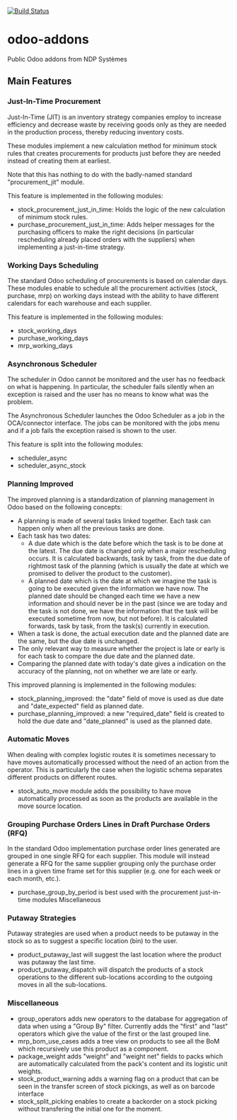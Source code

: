 [![Build Status](http://runbot.ndp-systemes.fr/runbot/badge/flat/9/8.0.svg)](http://runbot.ndp-systemes.fr/runbot/repo/ssh-git-gitlab-ndp-systemes-fr-10022-odoo-addons-common-modules-git-9)

# odoo-addons
Public Odoo addons from NDP Systèmes


## Main Features
### Just-In-Time Procurement

Just-In-Time (JIT) is an inventory strategy companies employ to increase efficiency and decrease waste by receiving
goods only as they are needed in the production process, thereby reducing inventory costs.

These modules implement a new calculation method for minimum stock rules that creates procurements for products just
before they are needed instead of creating them at earliest.

Note that this has nothing to do with the badly-named standard "procurement_jit" module.

This feature is implemented in the following modules:

- stock_procurement_just_in_time: Holds the logic of the new calculation of minimum stock rules.
- purchase_procurement_just_in_time: Adds helper messages for the purchasing officers to make the right
  decisions (in particular rescheduling already placed orders with the suppliers) when implementing a 
  just-in-time strategy. 

### Working Days Scheduling

The standard Odoo scheduling of procurements is based on calendar days. These modules enable to schedule 
all the procurement activities (stock, purchase, mrp) on working days instead with the ability to have
different calendars for each warehouse and each supplier.

This feature is implemented in the following modules:

- stock_working_days
- purchase_working_days
- mrp_working_days

### Asynchronous Scheduler

The scheduler in Odoo cannot be monitored and the user has no feedback on what is happening. In 
particular, the scheduler fails silently when an exception is raised and the user has no means 
to know what was the problem.

The Asynchronous Scheduler launches the Odoo Scheduler as a job in the OCA/connector interface.
The jobs can be monitored with the jobs menu and if a job fails the exception raised is shown to 
the user.

This feature is split into the following modules:

- scheduler_async
- scheduler_async_stock

### Planning Improved

The improved planning is a standardization of planning management in Odoo based on the following concepts:

- A planning is made of several tasks linked together. Each task can happen only when all the previous tasks are done.
- Each task has two dates:
    - A due date which is the date before which the task is to be done at the latest. The due date is changed only when
      a major rescheduling occurs. It is calculated backwards, task by task, from the due date of rightmost task of the
      planning (which is usually the date at which we promised to deliver the product to the customer).
    - A planned date which is the date at which we imagine the task is going to be executed given the information we
      have now. The planned date should be changed each time we have a new information and should never be in the past
      (since we are today and the task is not done, we have the information that the task will be executed sometime from
      now, but not before). It is calculated forwards, task by task, from the task(s) currently in execution.
- When a task is done, the actual execution date and the planned date are the same, but the due date is unchanged.
- The only relevant way to measure whether the project is late or early is for each task to compare the due date and
  the planned date.
- Comparing the planned date with today's date gives a indication on the accuracy of the planning, not on whether we
  are late or early.

This improved planning is implemented in the following modules:

- stock_planning_improved: the "date" field of move is used as due date and "date_expected" field as planned date.
- purchase_planning_improved: a new "required_date" field is created to hold the due date and "date_planned" is used as
  the planned date.
  
### Automatic Moves

When dealing with complex logistic routes it is sometimes necessary to have moves automatically processed
without the need of an action from the operator. This is particularly the case when the logistic schema 
separates different products on different routes.

- stock_auto_move module adds the possibility to have move automatically processed as soon as the products are available
in the move source location.

### Grouping Purchase Orders Lines in Draft Purchase Orders (RFQ)

In the standard Odoo implementation purchase order lines generated are grouped in one single RFQ for each supplier. 
This module will instead generate a RFQ for the same supplier grouping only the purchase order lines in a given time 
frame set for this supplier (e.g. one for each week or each month, etc.).

- purchase_group_by_period is best used with the procurement just-in-time modules Miscellaneous

### Putaway Strategies

Putaway strategies are used when a product needs to be putaway in the stock so as to suggest a specific location (bin) 
to the user.

- product_putaway_last will suggest the last location where the product was putaway the last time.
- product_putaway_dispatch will dispatch the products of a stock operations to the different sub-locations 
  according to the outgoing moves in all the sub-locations.

### Miscellaneous

- group_operators adds new operators to the database for aggregation of data when using a "Group By" filter. Currently 
  adds the "first" and "last" operators which give the value of the first or the last grouped line.
- mrp_bom_use_cases adds a tree view on products to see all the BoM which recursively use this product as a component.
- package_weight adds "weight" and "weight net" fields to packs which are automatically calculated from the pack's 
  content and its logistic unit weights.
- stock_product_warning adds a warning flag on a product that can be seen in the transfer screen of stock pickings, as
  well as on barcode interface
- stock_split_picking enables to create a backorder on a stock picking without transfering the initial one for the 
  moment.

